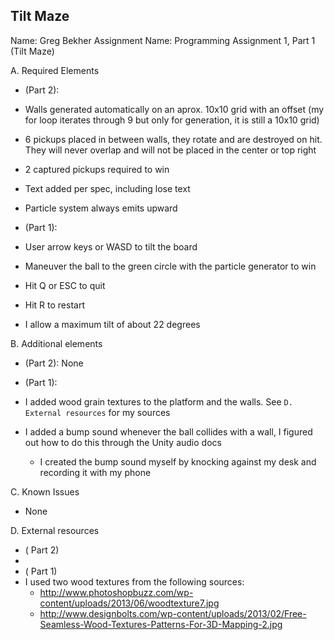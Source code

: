 ## Tilt Maze

Name: Greg Bekher
Assignment Name: Programming Assignment 1, Part 1 (Tilt Maze)

A. Required Elements
  - (Part 2):
  - Walls generated automatically on an aprox. 10x10 grid with an offset (my for loop iterates through 9 but only for generation, it is still a 10x10 grid)
  - 6 pickups placed in between walls, they rotate and are destroyed on hit. They will never overlap and will not be placed in the center or top right
  - 2 captured pickups required to win
  - Text added per spec, including lose text
  - Particle system always emits upward

  - (Part 1):
  - User arrow keys or WASD to tilt the board
  - Maneuver the ball to the green circle with the particle generator to win
  - Hit Q or ESC to quit
  - Hit R to restart
  - I allow a maximum tilt of about 22 degrees


B. Additional elements
  - (Part 2): None
  - (Part 1): 
  - I added wood grain textures to the platform and the walls. See `D. External resources` for my sources

  - I added a bump sound whenever the ball collides with a wall, I figured out how to do this through the Unity audio docs
    * I created the bump sound myself by knocking against my desk and recording it with my phone

C. Known Issues
  - None

D. External resources
  - ( Part 2)
  - 
  - ( Part 1)
  - I used two wood textures from the following sources:
    * http://www.photoshopbuzz.com/wp-content/uploads/2013/06/woodtexture7.jpg
    * http://www.designbolts.com/wp-content/uploads/2013/02/Free-Seamless-Wood-Textures-Patterns-For-3D-Mapping-2.jpg

